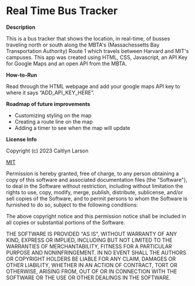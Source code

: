 # Real Time Bus Tracker
 
<strong>Description</strong>

This is a bus tracker that shows the location, in real-time, of busses traveling north or south along the MBTA's (Massachessetts Bay Transportation Authority) Route 1 which travels between Harvard and MIT's campuses. This app was created using HTML, CSS, Javascript, an API Key for Google Maps and an open API from the MBTA.

<strong>How-to-Run</strong>

Read through the HTML webpage and add your google maps API key to where it says “ADD_API_KEY_HERE”.

<strong>Roadmap of future improvements</strong>

<ul>
 <li>Customizing styling on the map</li>
 <li>Creating a route line on the map</li>
 <li>Adding a timer to see when the map will update</li>
</ul>

<strong>License Info</strong>

Copyright (c) 2023 Caitlyn Larson

<a href="https://choosealicense.com/licenses/mit/" target="blank">MIT</a>

Permission is hereby granted, free of charge, to any person obtaining a copy of this software and associated documentation files (the "Software"), to deal in the Software without restriction, including without limitation the rights to use, copy, modify, merge, publish, distribute, sublicense, and/or sell copies of the Software, and to permit persons to whom the Software is furnished to do so, subject to the following conditions:

The above copyright notice and this permission notice shall be included in all copies or substantial portions of the Software.

THE SOFTWARE IS PROVIDED "AS IS", WITHOUT WARRANTY OF ANY KIND, EXPRESS OR IMPLIED, INCLUDING BUT NOT LIMITED TO THE WARRANTIES OF MERCHANTABILITY, FITNESS FOR A PARTICULAR PURPOSE AND NONINFRINGEMENT. IN NO EVENT SHALL THE AUTHORS OR COPYRIGHT HOLDERS BE LIABLE FOR ANY CLAIM, DAMAGES OR OTHER LIABILITY, WHETHER IN AN ACTION OF CONTRACT, TORT OR OTHERWISE, ARISING FROM, OUT OF OR IN CONNECTION WITH THE SOFTWARE OR THE USE OR OTHER DEALINGS IN THE SOFTWARE.
